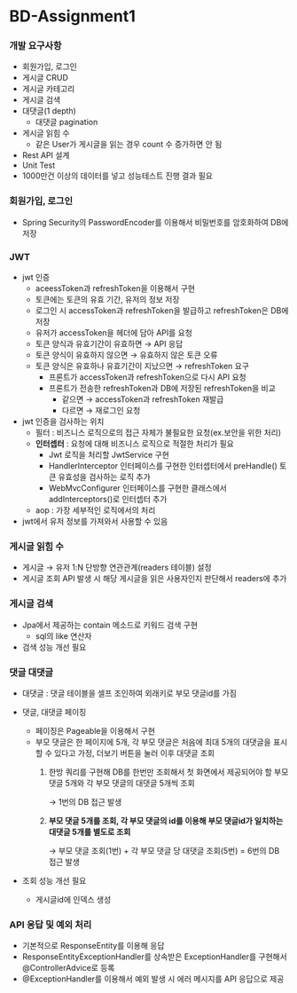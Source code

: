 # BD-Assignment1

### 개발 요구사항
- 회원가입, 로그인
- 게시글 CRUD
- 게시글 카테고리
- 게시글 검색
- 대댓글(1 depth)
    - 대댓글 pagination
- 게시글 읽힘 수
    - 같은 User가 게시글을 읽는 경우 count 수 증가하면 안 됨
- Rest API 설계
- Unit Test
- 1000만건 이상의 데이터를 넣고 성능테스트 진행 결과 필요

### 회원가입, 로그인

- Spring Security의 PasswordEncoder를 이용해서 비밀번호를 암호화하여 DB에 저장

### JWT

- jwt 인증
  - aceessToken과 refreshToken을 이용해서 구현
  - 토큰에는 토큰의 유효 기간, 유저의 정보 저장
  - 로그인 시 accessToken과 refreshToken을 발급하고 refreshToken은 DB에 저장
  - 유저가 accessToken을 헤더에 담아 API를 요청
  - 토큰 양식과 유효기간이 유효하면 → API 응답
  - 토큰 양식이 유효하지 않으면 → 유효하지 않은 토큰 오류
  - 토큰 양식은 유효하나 유효기간이 지났으면 → refreshToken 요구
    - 프론트가 accessToken과 refreshToken으로 다시 API 요청
    - 프론트가 전송한 refreshToken과 DB에 저장된 refreshToken을 비교
      - 같으면 → accessToken과 refreshToken 재발급
      - 다르면 → 재로그인 요청
- jwt 인증을 검사하는 위치
  - 필터 : 비즈니스 로직으로의 접근 자체가 불필요한 요청(ex.보안을 위한 처리)
  - **인터셉터** : 요청에 대해 비즈니스 로직으로 적절한 처리가 필요
    - Jwt 로직을 처리할 JwtService 구현
    - HandlerInterceptor 인터페이스를 구현한 인터셉터에서 preHandle() 토큰 유효성을 검사하는 로직 추가
    - WebMvcConfigurer 인터페이스를 구현한 클래스에서 addInterceptors()로 인터셉터 추가
  - aop : 가장 세부적인 로직에서의 처리
- jwt에서 유저 정보를 가져와서 사용할 수 있음

### 게시글 읽힘 수

- 게시글 → 유저 1:N 단방향 연관관계(readers 테이블) 설정
- 게시글 조회 API 발생 시 해당 게시글을 읽은 사용자인지 판단해서 readers에 추가

### 게시글 검색

- Jpa에서 제공하는 contain 메소드로 키워드 검색 구현
  - sql의 like 연산자
- 검색 성능 개선 필요

### 댓글 대댓글

- 대댓글 : 댓글 테이블을 셀프 조인하여 외래키로 부모 댓글id를 가짐
- 댓글, 대댓글 페이징
  - 페이징은 Pageable을 이용해서 구현
  - 부모 댓글은 한 페이지에 5개, 각 부모 댓글은 처음에 최대 5개의 대댓글을 표시할 수 있다고 가정, 더보기 버튼을 눌러 이후 대댓글 조회
    1. 한방 쿼리를 구현해 DB를 한번만 조회해서 첫 화면에서 제공되어야 할 부모 댓글 5개와 각 부모 댓글의 대댓글 5개씩 조회

       → 1번의 DB 접근 발생

    2. **부모 댓글 5개를 조회, 각 부모 댓글의 id를 이용해 부모 댓글id가 일치하는 대댓글 5개를 별도로 조회**

       → 부모 댓글 조회(1번) + 각 부모 댓글 당 대댓글 조회(5번) = 6번의 DB 접근 발생

- 조회 성능 개선 필요
  - 게시글id에 인덱스 생성

### API 응답 및 예외 처리

- 기본적으로 ResponseEntity를 이용해 응답
- ResponseEntityExceptionHandler를 상속받은 ExceptionHandler를 구현해서 @ControllerAdvice로 등록
- @ExceptionHandler를 이용해서 예외 발생 시 에러 메시지를 API 응답으로 제공